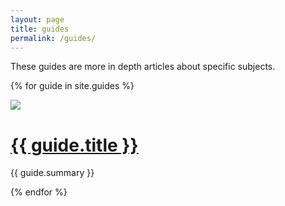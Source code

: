 ```yaml
---
layout: page
title: guides
permalink: /guides/
---
```


These guides are more in depth articles about specific subjects.

{% for guide in site.guides %}

  <div class="guide-panel">
  <a href="{{ guide.url }}"><img src="{{ guide.image }}" class="guide-hero-image"></a>
  <h1><a href="{{ guide.url }}">{{ guide.title }}</a></h1>
  <p>{{ guide.summary }}</p>
  </div>


{% endfor %}